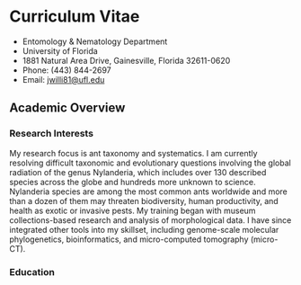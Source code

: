 # Curriculum Vitae

* Entomology & Nematology Department
* University of Florida
* 1881 Natural Area Drive, Gainesville, Florida 32611-0620
* Phone: (443) 844-2697
* Email: jwilli81@ufl.edu

## Academic Overview

### Research Interests

My research focus is ant taxonomy and systematics. I am currently resolving difficult taxonomic and evolutionary questions involving the global radiation of the genus Nylanderia, which includes over 130 described species across the globe and hundreds more unknown to science. Nylanderia species are among the most common ants worldwide and more than a dozen of them may threaten biodiversity, human productivity, and health as exotic or invasive pests. My training began with museum collections-based research and analysis of morphological data. I have since integrated other tools into my skillset, including genome-scale molecular phylogenetics, bioinformatics, and micro-computed tomography (micro-CT).

### Education
